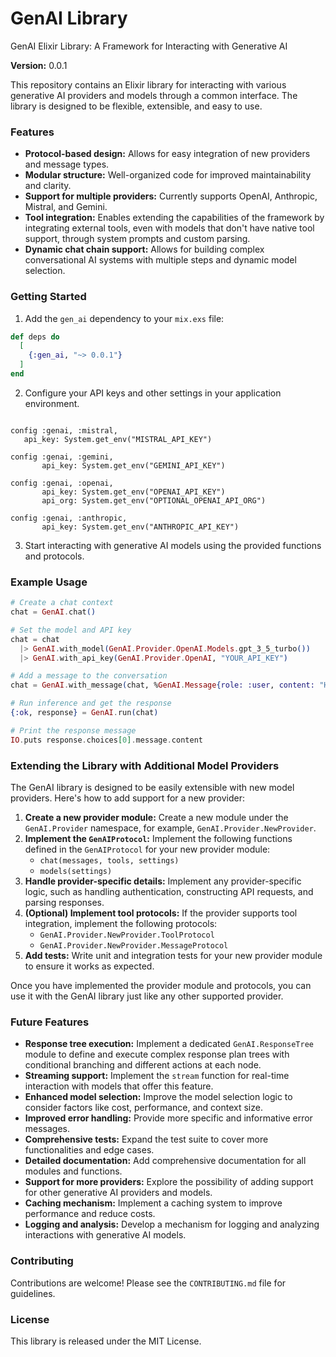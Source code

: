 GenAI Library
====
GenAI Elixir Library: A Framework for Interacting with Generative AI

**Version:** 0.0.1

This repository contains an Elixir library for interacting with various generative AI providers and models through a common interface. The library is designed to be flexible, extensible, and easy to use.

### Features

* **Protocol-based design:** Allows for easy integration of new providers and message types.
* **Modular structure:** Well-organized code for improved maintainability and clarity.
* **Support for multiple providers:** Currently supports OpenAI, Anthropic, Mistral, and Gemini.
* **Tool integration:** Enables extending the capabilities of the framework by integrating external tools, even with models that don't have native tool support, through system prompts and custom parsing.
* **Dynamic chat chain support:** Allows for building complex conversational AI systems with multiple steps and dynamic model selection.

### Getting Started

1. Add the `gen_ai` dependency to your `mix.exs` file:

```elixir
def deps do
  [
    {:gen_ai, "~> 0.0.1"}
  ]
end
```

2. Configure your API keys and other settings in your application environment.

```

config :genai, :mistral,
   api_key: System.get_env("MISTRAL_API_KEY")

config :genai, :gemini,
       api_key: System.get_env("GEMINI_API_KEY")

config :genai, :openai,
       api_key: System.get_env("OPENAI_API_KEY")
       api_org: System.get_env("OPTIONAL_OPENAI_API_ORG")

config :genai, :anthropic,
       api_key: System.get_env("ANTHROPIC_API_KEY")

```

3. Start interacting with generative AI models using the provided functions and protocols.

### Example Usage

```elixir
# Create a chat context
chat = GenAI.chat()

# Set the model and API key
chat = chat
  |> GenAI.with_model(GenAI.Provider.OpenAI.Models.gpt_3_5_turbo())
  |> GenAI.with_api_key(GenAI.Provider.OpenAI, "YOUR_API_KEY")

# Add a message to the conversation
chat = GenAI.with_message(chat, %GenAI.Message{role: :user, content: "Hello!"})

# Run inference and get the response
{:ok, response} = GenAI.run(chat)

# Print the response message
IO.puts response.choices[0].message.content
```

### Extending the Library with Additional Model Providers

The GenAI library is designed to be easily extensible with new model providers. Here's how to add support for a new provider:

1. **Create a new provider module:** Create a new module under the `GenAI.Provider` namespace, for example, `GenAI.Provider.NewProvider`.
2. **Implement the `GenAIProtocol`:** Implement the following functions defined in the `GenAIProtocol` for your new provider module:
    * `chat(messages, tools, settings)`
    * `models(settings)`
3. **Handle provider-specific details:** Implement any provider-specific logic, such as handling authentication, constructing API requests, and parsing responses.
4. **(Optional) Implement tool protocols:** If the provider supports tool integration, implement the following protocols:
    * `GenAI.Provider.NewProvider.ToolProtocol`
    * `GenAI.Provider.NewProvider.MessageProtocol`
5. **Add tests:** Write unit and integration tests for your new provider module to ensure it works as expected.

Once you have implemented the provider module and protocols, you can use it with the GenAI library just like any other supported provider.

### Future Features

* **Response tree execution:** Implement a dedicated `GenAI.ResponseTree` module to define and execute complex response plan trees with conditional branching and different actions at each node.
* **Streaming support:** Implement the `stream` function for real-time interaction with models that offer this feature.
* **Enhanced model selection:** Improve the model selection logic to consider factors like cost, performance, and context size.
* **Improved error handling:** Provide more specific and informative error messages.
* **Comprehensive tests:** Expand the test suite to cover more functionalities and edge cases.
* **Detailed documentation:** Add comprehensive documentation for all modules and functions.
* **Support for more providers:** Explore the possibility of adding support for other generative AI providers and models.
* **Caching mechanism:** Implement a caching system to improve performance and reduce costs.
* **Logging and analysis:** Develop a mechanism for logging and analyzing interactions with generative AI models.

### Contributing

Contributions are welcome! Please see the `CONTRIBUTING.md` file for guidelines.

### License

This library is released under the MIT License.
